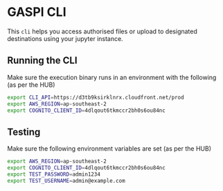 # GASPI CLI

This `cli` helps you access authorised files or upload to designated destinations using your jupyter instance.

## Running the CLI

Make sure the execution binary runs in an environment with the following (as per the HUB)

```bash
export CLI_API=https://d3tb9ksirklnrx.cloudfront.net/prod
export AWS_REGION=ap-southeast-2
export COGNITO_CLIENT_ID=4dlqout6tkmccr2bh0s6ou84nc
```

## Testing

Make sure the following environment variables are set (as per the HUB)

```bash
export AWS_REGION=ap-southeast-2
export COGNITO_CLIENT_ID=4dlqout6tkmccr2bh0s6ou84nc
export TEST_PASSWORD=admin1234
export TEST_USERNAME=admin@example.com
```
